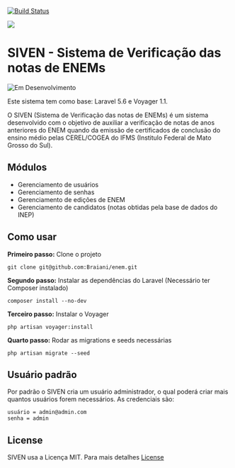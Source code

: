 [![Build Status](https://travis-ci.org/Braiani/enem.svg?branch=master)](https://travis-ci.org/Braiani/enem)

![](https://raw.githubusercontent.com/ifms-na/siai-ifms-na/master/app/assets/images/logo_ifms.png?token=ABT0W4aSOnogYpUeUhFZlcp1WgNYR34Gks5Yv3kuwA%3D%3D)


# SIVEN - Sistema de Verificação das notas de ENEMs

![Em Desenvolvimento](http://messages.hellobits.com/success.svg?message=Em%20Desenvolvimento)

Este sistema tem como base: Laravel 5.6 e Voyager 1.1.

O SIVEN (Sistema de Verificação das notas de ENEMs) é um sistema desenvolvido com o objetivo de auxiliar a verificação de notas de anos anteriores do ENEM quando da emissão de certificados de conclusão do ensino médio pelas CEREL/COGEA do IFMS (Institulo Federal de Mato Grosso do Sul).

## Módulos

 - Gerenciamento de usuários
 - Gerenciamento de senhas
 - Gerenciamento de edições de ENEM
 - Gerenciamento de candidatos (notas obtidas pela base de dados do INEP)

## Como usar

**Primeiro passo:** Clone o projeto

    git clone git@github.com:Braiani/enem.git

**Segundo passo:** Instalar as dependências do Laravel (Necessário ter Composer instalado)

    composer install --no-dev

**Terceiro passo:** Instalar o Voyager

    php artisan voyager:install

**Quarto passo:** Rodar as migrations e seeds necessárias

    php artisan migrate --seed

## Usuário padrão

Por padrão o SIVEN cria um usuário administrador, o qual poderá criar mais quantos usuários forem necessários. As credenciais são:

    usuário = admin@admin.com
    senha = admin

## License

SIVEN usa a Licença MIT. Para mais detalhes [License](https://github.com/Braiani/enem/blob/master/LICENSE)
